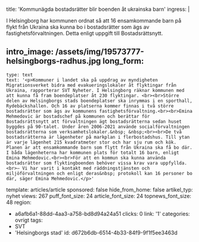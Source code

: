 title: 'Kommunägda bostadsrätter blir boenden åt ukrainska barn'
ingress: |
  <p>I Helsingborg har kommunen ordnat så att 16 ensamkommande barn på flykt från Ukraina ska kunna bo i bostadsrätter som ägs av fastighetsförvaltningen. Detta enligt uppgift till Bostadsrättsnytt.
  </p>
  
intro_image: /assets/img/19573777-helsingborgs-radhus.jpg
long_form:
  -
    type: text
    text: '<p>Kommuner i landet ska på uppdrag av myndigheten Migrationsverket bidra med evakueringslokaler åt flyktingar från Ukraina, rapporterar SVT Nyheter. I Helsingborg räknar kommunen med att kunna få fram boendeplatser åt 230 flyktingar. <br><br>Större delen av Helsingborgs stads boendeplatser ska inrymmas i en sporthall, Rydebäckshallen. Och 16 av platserna kommer finnas i två större bostadsrätter som ägs av kommunens fastighetsförvaltning.<br><br>Emina Mehmedovic är bostadschef på kommunen och berättar för Bostadsrättsnytt att förvaltningen ägt bostadsrätterna sedan huset byggdes på 90-talet. Under åren 2006-2021 använde socialförvaltningen bostadsrätterna som verksamhetslokaler.&nbsp; &nbsp;<br><br>De två bostadsrätterna är lägenheter på markplan i flerbostadshus. Till ytan är varje lägenhet 215 kvadratmeter stor och har sju rum och kök. Planen är att ensamkommande barn som flytt från Ukraina ska få bo där. I båda lägenheterna har kommunen plats för totalt 16 barn, enligt Emina Mehmedovic.<br><br>För att en kommun ska kunna använda bostadsrätter som flyktingboenden behöver vissa krav vara uppfyllda.<br>– Vi har varit i kontakt med räddningstjänsten och miljöförvaltningen och enligt deras&nbsp; protokoll kan 16 personer bo där, säger Emina Mehmedovic.</p>'
template: articles/article
sponsored: false
hide_from_home: false
artikel_typ: nyhet
views: 267
puff_font_size: 24
article_font_size: 24
topnews_font_size: 48
region:
  - a6afb6a1-88dd-4aa3-a758-bd8d94a24a51
clicks: 0
link: '1'
categories: ovrigt
tags:
  - SVT
  - 'Helsingborgs stad'
id: d672b6db-6514-4b33-84f9-9f1f5ee3463d
